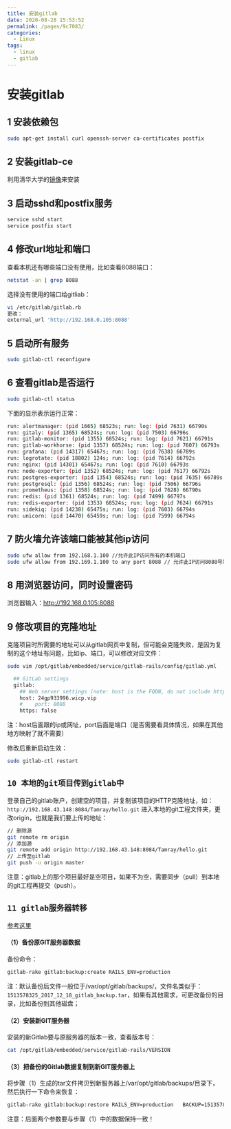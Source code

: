 ```yaml
---
title: 安装gitlab
date: 2020-08-28 15:53:52
permalink: /pages/9c7083/
categories: 
  - Linux
tags: 
  - linux
  - gitlab
---
```

<script>
(function(){
    var bp = document.createElement('script');
    var curProtocol = window.location.protocol.split(':')[0];
    if (curProtocol === 'https'){
   bp.src = 'https://zz.bdstatic.com/linksubmit/push.js';
  }
  else{
  bp.src = 'http://push.zhanzhang.baidu.com/push.js';
  }
    var s = document.getElementsByTagName("script")[0];
    s.parentNode.insertBefore(bp, s);
})();
</script>



# 安装gitlab

## 1 安装依赖包
```bash
sudo apt-get install curl openssh-server ca-certificates postfix
```
## 2 安装gitlab-ce
利用清华大学的[镜像](https://mirror.tuna.tsinghua.edu.cn/help/gitlab-ce/)来安装
## 3 启动sshd和postfix服务
```bash
service sshd start
service postfix start
```
## 4 修改url地址和端口
查看本机还有哪些端口没有使用，比如查看8088端口：
```bash
netstat -an | grep 8088
```
选择没有使用的端口给gitliab：
```bash
vi /etc/gitlab/gitlab.rb
更改：
external_url 'http://192.168.0.105:8088'
```



## 5 启动所有服务
```bash
sudo gitlab-ctl reconfigure
```
## 6 查看gitlab是否运行
```bash
sudo gitlab-ctl status
```
下面的显示表示运行正常：
```bash
run: alertmanager: (pid 1665) 68523s; run: log: (pid 7631) 66790s
run: gitaly: (pid 1365) 68524s; run: log: (pid 7503) 66796s
run: gitlab-monitor: (pid 1355) 68524s; run: log: (pid 7621) 66791s
run: gitlab-workhorse: (pid 1357) 68524s; run: log: (pid 7607) 66793s
run: grafana: (pid 14317) 65467s; run: log: (pid 7638) 66789s
run: logrotate: (pid 18802) 124s; run: log: (pid 7614) 66792s
run: nginx: (pid 14301) 65467s; run: log: (pid 7610) 66793s
run: node-exporter: (pid 1352) 68524s; run: log: (pid 7617) 66792s
run: postgres-exporter: (pid 1354) 68524s; run: log: (pid 7635) 66789s
run: postgresql: (pid 1356) 68524s; run: log: (pid 7506) 66796s
run: prometheus: (pid 1358) 68524s; run: log: (pid 7628) 66790s
run: redis: (pid 1361) 68524s; run: log: (pid 7499) 66797s
run: redis-exporter: (pid 1353) 68524s; run: log: (pid 7624) 66791s
run: sidekiq: (pid 14238) 65475s; run: log: (pid 7603) 66794s
run: unicorn: (pid 14470) 65459s; run: log: (pid 7599) 66794s
```
 
## 7 防火墙允许该端口能被其他ip访问
```bash
sudo ufw allow from 192.168.1.100 //允许此IP访问所有的本机端口
sudo ufw allow from 192.169.1.100 to any port 8088 // 允许此IP访问8088号端口
```
 
## 8 用浏览器访问，同时设置密码
浏览器输入：http://192.168.0.105:8088
 
## 9 修改项目的克隆地址
克隆项目时所需要的地址可以从gitlab网页中复制，但可能会克隆失败，是因为复制的这个地址有问题，比如ip、端口，可以修改对应文件：
```bash
sudo vim /opt/gitlab/embedded/service/gitlab-rails/config/gitlab.yml
```
```bash
  ## GitLab settings
  gitlab:
    ## Web server settings (note: host is the FQDN, do not include http://)
    host: 24gp933996.wicp.vip
    #    port: 8088
    https: false
```
注：host后面跟的ip或网址，port后面是端口（是否需要看具体情况，如果在其他地方映射了就不需要）

修改后重新启动生效：
```bash
sudo gitlab-ctl restart
```

## `10 本地的git项目传到gitlab中`
登录自己的gitlab账户，创建空的项目，并复制该项目的HTTP克隆地址，如：`http://192.168.43.148:8084/Tamray/hello.git`
进入本地的git工程文件夹，更改origin，也就是我们要上传的地址：
```bash
// 删除源
git remote rm origin
// 添加源
git remote add origin http://192.168.43.148:8084/Tamray/hello.git
// 上传至gitlab
git push -u origin master 
```
注意：gitlab上的那个项目最好是空项目，如果不为空，需要同步（pull）到本地的git工程再提交（push）。
## `11 gitlab服务器转移`
[参考这里](https://www.jianshu.com/p/dfcfd5a66b8b)
#### （1）备份原GIT服务器数据
备份命令：
```bash
gitlab-rake gitlab:backup:create RAILS_ENV=production
```
注：默认备份后文件一般位于/var/opt/gitlab/backups/，文件名类似于：`1513578325_2017_12_18_gitlab_backup.tar`，如果有其他需求，可更改备份的目录，比如备份到其他磁盘；
#### （2）安装新GIT服务器
安装的新Gitlab要与原服务器的版本一致，查看版本号：
```bash
cat /opt/gitlab/embedded/service/gitlab-rails/VERSION
```
#### （3）把备份的Gitlab数据复制到新GIT服务器上
将步骤（1）生成的tar文件拷贝到新服务器上/var/opt/gitlab/backups/目录下，然后执行一下命令来恢复：
```bash
gitlab-rake gitlab:backup:restore RAILS_ENV=production   BACKUP=1513578325_2017_12_18
```
注意：后面两个参数要与步骤（1）中的数据保持一致！

